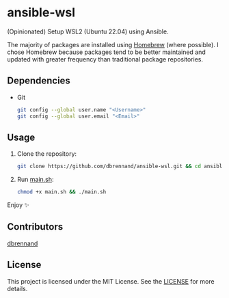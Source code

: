 # ansible-wsl

(Opinionated) Setup WSL2 (Ubuntu 22.04) using Ansible.

The majority of packages are installed using [Homebrew](https://brew.sh/) (where possible). I chose Homebrew because packages tend to be better maintained and updated with greater frequency than traditional package repositories.

## Dependencies

* Git

    ```bash
    git config --global user.name "<Username>"
    git config --global user.email "<Email>"
    ```

## Usage

1. Clone the repository:

    ```bash
    git clone https://github.com/dbrennand/ansible-wsl.git && cd ansible-wsl
    ```

2. Run [main.sh](main.sh):

    ```bash
    chmod +x main.sh && ./main.sh
    ```

Enjoy ✨

## Contributors

[dbrennand](https://github.com/dbrennand)

## License

This project is licensed under the MIT License. See the [LICENSE](LICENSE) for more details.
